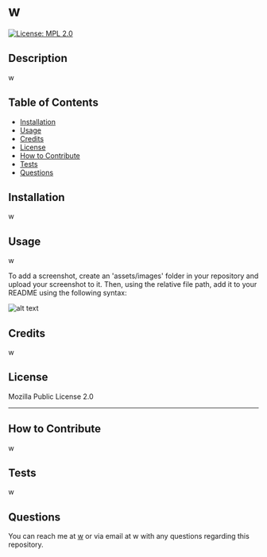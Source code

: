 # w

  [![License: MPL 2.0](https://img.shields.io/badge/License-MPL_2.0-brightgreen.svg)](https://opensource.org/licenses/MPL-2.0)

  ## Description
  
  w
  
  ## Table of Contents
  
  - [Installation](#installation)
  - [Usage](#usage)
  - [Credits](#credits)
  - [License](#license)
  - [How to Contribute](#contribution)
  - [Tests](#Tests)
  - [Questions](#Questions)
  
  ## Installation
  
  w
  
  ## Usage
  
  w
  
  To add a screenshot, create an 'assets/images' folder in your repository and upload your screenshot to it. Then, using the relative file path, add it to your README using the following syntax:
  
  ![alt text](assets/images/screenshot.png)
  
  ## Credits
  
  w
  
  ## License
  
  Mozilla Public License 2.0
  
  ---
  
  ## How to Contribute
  
  w
  
  ## Tests
  
  w
  
  ## Questions
  
  You can reach me at [w](https://github.com/w) or via email at w with any questions regarding this repository.